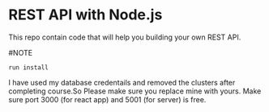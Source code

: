 # REST API with Node.js

This repo contain code that will help you building your own REST API.

#NOTE

```
run install
```
I have used my database credentails and removed the clusters after completing course.So Please make sure you replace mine with yours.
Make sure port 3000 (for react app) and 5001 (for server) is free.
